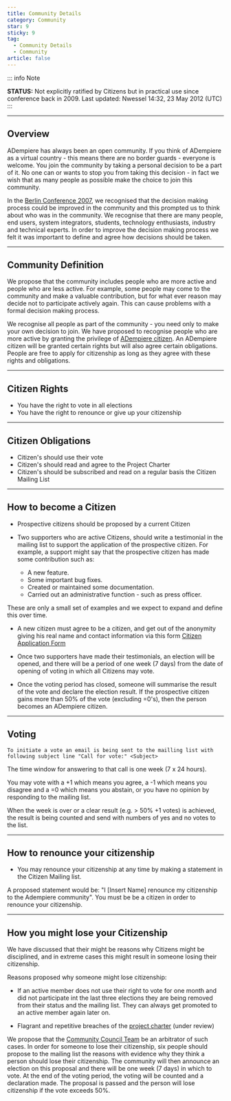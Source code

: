 ```yaml
---
title: Community Details
category: Community
star: 9
sticky: 9
tag:
  - Community Details
  - Community
article: false
---
```


::: info Note

**STATUS:** Not explicitly ratified by Citizens but in practical use since conference back in 2009. Last updated: Nwessel 14:32, 23 May 2012 (UTC)
:::
___

## Overview

ADempiere has always been an open community. If you think of ADempiere as a virtual country - this means there are no border guards - everyone is welcome. You join the community by taking a personal decision to be a part of it. No one can or wants to stop you from taking this decision - in fact we wish that as many people as possible make the choice to join this community.

In the [Berlin Conference 2007](https://www.adempiere.io/about/meeting/berlin-2009.html), we recognised that the decision making process could be improved in the community and this prompted us to think about who was in the community. We recognise that there are many people, end users, system integrators, students, technology enthusiasts, industry and technical experts. In order to improve the decision making process we felt it was important to define and agree how decisions should be taken.

___

## Community Definition

We propose that the community includes people who are more active and people who are less active. For example, some people may come to the community and make a valuable contribution, but for what ever reason may decide not to participate actively again. This can cause problems with a formal decision making process.

We recognise all people as part of the community - you need only to make your own decision to join. We have proposed to recognise people who are more active by granting the privilege of [ADempiere citizen](../community/citizens/README.md). An ADempiere citizen will be granted certain rights but will also agree certain obligations. People are free to apply for citizenship as long as they agree with these rights and obligations.

___

## Citizen Rights

- You have the right to vote in all elections
- You have the right to renounce or give up your citizenship

___

## Citizen Obligations

- Citizen's should use their vote
- Citizen's should read and agree to the Project Charter
- Citizen's should be subscribed and read on a regular basis the Citizen Mailing List

___

## How to become a Citizen

- Prospective citizens should be proposed by a current Citizen

- Two supporters who are active Citizens, should write a testimonial in the mailing list to support the application of the prospective citizen. For example, a support might say that the prospective citizen has made some contribution such as:
  
  - A new feature.
  - Some important bug fixes.
  - Created or maintained some documentation.
  - Carried out an administrative function - such as press officer.

These are only a small set of examples and we expect to expand and define this over time.

- A new citizen must agree to be a citizen, and get out of the anonymity giving his real name and contact information via this form [Citizen Application Form](../community/citizens/citizen-application-form.md)

- Once two supporters have made their testimonials, an election will be opened, and there will be a period of one week (7 days) from the date of opening of voting in which all Citizens may vote.

- Once the voting period has closed, someone will summarise the result of the vote and declare the election result. If the prospective citizen gains more than 50% of the vote (excluding =0's), then the person becomes an ADempiere citizen.

___

## Voting

`To initiate a vote an email is being sent to the mailling list with following subject line "Call for vote:" <Subject>`

The time window for answering to that call is one week (7 x 24 hours).

You may vote with a +1 which means you agree, a -1 which means you disagree and a =0 which means you abstain, or you have no opinion by responding to the mailing list.

When the week is over or a clear result (e.g. > 50% +1 votes) is achieved, the result is being counted and send with numbers of yes and no votes to the list.

___

## How to renounce your citizenship

- You may renounce your citizenship at any time by making a statement in the Citizen Mailing list.

A proposed statement would be: "I [Insert Name] renounce my citizenship to the Adempiere community". You must be be a citizen in order to renounce your citizenship.

___

## How you might lose your Citizenship

We have discussed that their might be reasons why Citizens might be disciplined, and in extreme cases this might result in someone losing their citizenship.

Reasons proposed why someone might lose citizenship:

- If an active member does not use their right to vote for one month and did not participate int the last three elections they are being removed from their status and the mailing list. They can always get promoted to an active member again later on.

- Flagrant and repetitive breaches of the [project charter](../community/project-charter/README.md) (under review)

We propose that the [Community Council Team](../community/community-council-team/README.md) be an arbitrator of such cases. In order for someone to lose their citizenship, six people should propose to the mailing list the reasons with evidence why they think a person should lose their citizenship. The community will then announce an election on this proposal and there will be one week (7 days) in which to vote. At the end of the voting period, the voting will be counted and a declaration made. The proposal is passed and the person will lose citizenship if the vote exceeds 50%.
